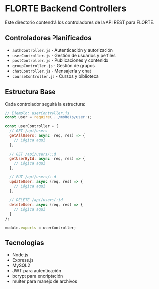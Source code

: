 # FLORTE Backend Controllers

Este directorio contendrá los controladores de la API REST para FLORTE.

## Controladores Planificados

- `authController.js` - Autenticación y autorización
- `userController.js` - Gestión de usuarios y perfiles
- `postController.js` - Publicaciones y contenido
- `groupController.js` - Gestión de grupos
- `chatController.js` - Mensajería y chat
- `courseController.js` - Cursos y biblioteca

## Estructura Base

Cada controlador seguirá la estructura:

```javascript
// Ejemplo: userController.js
const User = require('../models/User');

const userController = {
  // GET /api/users
  getAllUsers: async (req, res) => {
    // Lógica aquí
  },
  
  // GET /api/users/:id
  getUserById: async (req, res) => {
    // Lógica aquí
  },
  
  // PUT /api/users/:id
  updateUser: async (req, res) => {
    // Lógica aquí
  },
  
  // DELETE /api/users/:id
  deleteUser: async (req, res) => {
    // Lógica aquí
  }
};

module.exports = userController;
```

## Tecnologías

- Node.js
- Express.js
- MySQL2
- JWT para autenticación
- bcrypt para encriptación
- multer para manejo de archivos